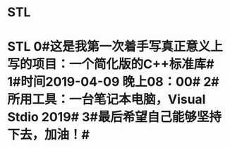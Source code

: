 # STL
# STL 0#这是我第一次着手写真正意义上写的项目：一个简化版的C++标准库# 1#时间2019-04-09 晚上08：00# 2#所用工具：一台笔记本电脑，Visual Stdio 2019#  3#最后希望自己能够坚持下去，加油！#
